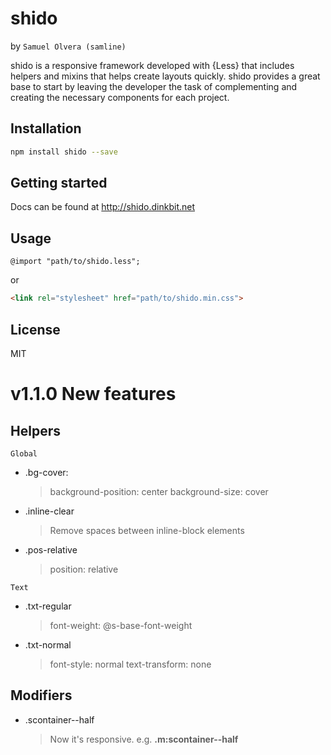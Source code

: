 # shido
by `Samuel Olvera (samline)`

shido is a responsive framework developed with {Less} that includes helpers and mixins that helps create layouts quickly. shido provides a great base to start by leaving the developer the task of complementing and creating the necessary components for each project.

## Installation
```bash
npm install shido --save
```

## Getting started
Docs can be found at http://shido.dinkbit.net

## Usage
```less
@import "path/to/shido.less";
```
or
```html
<link rel="stylesheet" href="path/to/shido.min.css">
```

## License
MIT

# v1.1.0 New features 

## Helpers

`Global`
- .bg-cover: 
  >  background-position: center
     > background-size: cover
- .inline-clear
  > Remove spaces between inline-block elements
- .pos-relative
  > position: relative

`Text`
- .txt-regular
  > font-weight: @s-base-font-weight 
- .txt-normal
  > font-style: normal
  > text-transform: none

## Modifiers

- .scontainer--half
  > Now it's responsive. e.g. **.m:scontainer--half**
